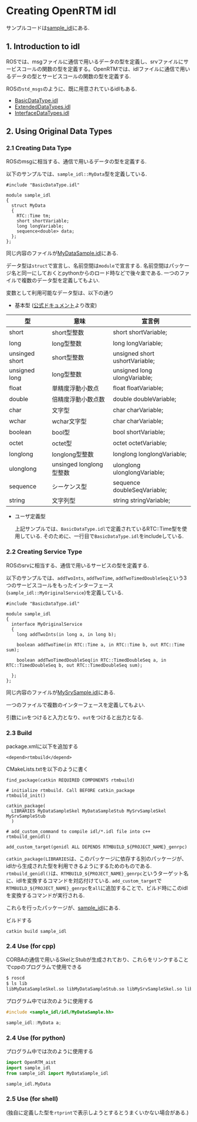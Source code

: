 # Creating OpenRTM idl
サンプルコードは[sample_idl](https://github.com/Naoki-Hiraoka/rtmros_beginner_tutorial/blob/master/openrtm_beginner_tutorial/sample_idl)にある.

## 1. Introduction to idl

ROSでは、msgファイルに通信で用いるデータの型を定義し、srvファイルにサービスコールの関数の型を定義する。OpenRTMでは、idlファイルに通信で用いるデータの型とサービスコールの関数の型を定義する.

ROSの`std_msgs`のように、既に用意されているidlもある.
- [BasicDataType.idl](https://github.com/OpenRTM/OpenRTM-aist/blob/master/src/lib/rtm/idl/BasicDataType.idl)
- [ExtendedDataTypes.idl](https://github.com/OpenRTM/OpenRTM-aist/blob/master/src/lib/rtm/idl/ExtendedDataTypes.idl)
- [InterfaceDataTypes.idl](https://github.com/OpenRTM/OpenRTM-aist/blob/master/src/lib/rtm/idl/InterfaceDataTypes.idl)

## 2. Using Original Data Types

### 2.1 Creating Data Type

ROSのmsgに相当する、通信で用いるデータの型を定義する.

以下のサンプルでは、`sample_idl::MyData`型を定義している.
```
#include "BasicDataType.idl"

module sample_idl
{
  struct MyData
  {
    RTC::Time tm;
    short shortVariable;
    long longVariable;
    sequence<double> data;
  };
};
```
同じ内容のファイルが[MyDataSample.idl](https://github.com/Naoki-Hiraoka/rtmros_beginner_tutorial/blob/master/openrtm_beginner_tutorial/sample_idl/idl/MyDataSample.idl)にある.

データ型は`struct`で宣言し、名前空間は`module`で宣言する. 名前空間はパッケージ名と同一にしておくとpythonからのロード時などで後々楽である. 一つのファイルで複数のデータ型を定義してもよい.

変数として利用可能なデータ型は、以下の通り
- 基本型 ([公式ドキュメント](https://www.openrtm.org/openrtm/ja/doc/developersguide/dataport_advanced)より改変)

| 型 | 意味 | 宣言例 |
| ---- | ---- | ---- |
| short | short型整数 | short shortVariable; |
| long | long型整数 | long longVariable; |
| unsinged short | short型整数 | unsigned short ushortVariable; |
| unsigned long | long型整数 | unsigned long ulongVariable; |
| float | 単精度浮動小数点 | float floatVariable; |
| double | 倍精度浮動小数点数 | double doubleVariable; |
| char | 文字型 | char charVariable; |
| wchar | wchar文字型 | char charVariable; |
| boolean | bool型 | bool shortVariable; |
| octet | octet型 | octet octetVariable; |
| longlong | longlong型整数 | longlong longlongVariable; |
| ulonglong | unsinged longlong型整数 | ulonglong ulonglongVariable; |
| sequence<T> | シーケンス型 | sequence<double> doubleSeqVariable; |
| string | 文字列型 | string stringVariable; |

- ユーザ定義型

  上記サンプルでは、`BasicDataType.idl`で定義されているRTC::Time型を使用している. そのために、一行目で`BasicDataType.idl`をincludeしている.

### 2.2 Creating Service Type
ROSのsrvに相当する、通信で用いるサービスの型を定義する.

以下のサンプルでは、`addTwoInts`, `addTwoTime`, `addTwoTimedDoubleSeq`という3つのサービスコールをもったインターフェース(`sample_idl::MyOriginalService`)を定義している.
```
#include "BasicDataType.idl"

module sample_idl
{
  interface MyOriginalService
  {
    long addTwoInts(in long a, in long b);

    boolean addTwoTime(in RTC::Time a, in RTC::Time b, out RTC::Time sum);

    boolean addTwoTimedDoubleSeq(in RTC::TimedDoubleSeq a, in RTC::TimedDoubleSeq b, out RTC::TimedDoubleSeq sum);

  };
};
```

同じ内容のファイルが[MySrvSample.idl](https://github.com/Naoki-Hiraoka/rtmros_beginner_tutorial/blob/master/openrtm_beginner_tutorial/sample_idl/idl/MySrvSample.idl)にある.

一つのファイルで複数のインターフェースを定義してもよい.

引数に`in`をつけると入力となり、`out`をつけると出力となる.

### 2.3 Build

package.xmlに以下を追加する
```
<depend>rtmbuild</depend>
```

CMakeLists.txtを以下のように書く
```
find_package(catkin REQUIRED COMPONENTS rtmbuild)

# initialize rtmbuild. Call BEFORE catkin_package
rtmbuild_init()

catkin_package(
  LIBRARIES MyDataSampleSkel MyDataSampleStub MySrvSampleSkel MySrvSampleStub
  )

# add_custom_command to compile idl/*.idl file into c++
rtmbuild_genidl()

add_custom_target(genidl ALL DEPENDS RTMBUILD_${PROJECT_NAME}_genrpc)
```
`catkin_package(LIBRARIES`は、このパッケージに依存する別のパッケージが、idlから生成された型を利用できるようにするためのものである. `rtmbuild_genidl()`は、`RTMBUILD_${PROJECT_NAME}_genrpc`というターゲット名に、idlを変換するコマンドを対応付けている. `add_custom_target`で`RTMBUILD_${PROJECT_NAME}_genrpc`を`all`に追加することで、ビルド時にこのidlを変換するコマンドが実行される.

これらを行ったパッケージが、[sample_idl](https://github.com/Naoki-Hiraoka/rtmros_beginner_tutorial/blob/master/openrtm_beginner_tutorial/sample_idl)にある.

ビルドする
```
catkin build sample_idl
```

### 2.4 Use (for cpp)

CORBAの通信で用いるSkelとStubが生成されており、これらをリンクすることでcppのプログラムで使用できる
```bash
$ roscd
$ ls lib
libMyDataSampleSkel.so libMyDataSampleStub.so libMySrvSampleSkel.so libMySrvSampleStub.so
```

プログラム中では次のように使用する
```c++
#include <sample_idl/idl/MyDataSample.hh>

sample_idl::MyData a;
```

### 2.4 Use (for python)
プログラム中では次のように使用する
```python
import OpenRTM_aist
import sample_idl
from sample_idl import MyDataSample_idl

sample_idl.MyData
```

### 2.5 Use (for shell)

(独自に定義した型を`rtprint`で表示しようとするとうまくいかない場合がある.)
